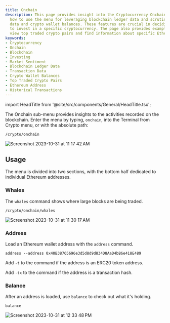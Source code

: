 ```yaml
---
title: Onchain
description: This page provides insight into the Cryptocurrency Onchain menu. It discusses
  how to use the menu for leveraging blockchain ledger data and scrutinizing transaction
  data and crypto wallet balances. These features are crucial in deciding whether
  to invest in a specific cryptocurrency. The page also provides examples of how to
  view top traded crypto pairs and find information about specific Ethereum addresses.
keywords:
- Cryptocurrency
- Onchain
- Blockchain
- Investing
- Market Sentiment
- Blockchain Ledger Data
- Transaction Data
- Crypto Wallet Balances
- Top Traded Crypto Pairs
- Ethereum Address
- Historical Transactions
---
```


import HeadTitle from '@site/src/components/General/HeadTitle.tsx';

<HeadTitle title="Onchain - Crypto - Data Available | OpenBB Terminal Docs" />

The Onchain sub-menu provides insights to the activities recorded on the blockchain.  Enter the menu by typing, `onchain`, into the Terminal from Crypto menu, or with the absolute path:

```console
/crypto/onchain
```

![Screenshot 2023-10-31 at 11 17 42 AM](https://github.com/OpenBB-finance/OpenBBTerminal/assets/85772166/1d9f7deb-a725-46ca-adc3-033613b63fb9)

## Usage

The menu is divided into two sections, with the bottom half dedicated to individual Ethereum addresses.

### Whales

The `whales` command shows where large blocks are being traded.

```console
/crypto/onchain/whales
```

![Screenshot 2023-10-31 at 11 30 17 AM](https://github.com/OpenBB-finance/OpenBBTerminal/assets/85772166/b9c888d8-3bc9-4f0f-ad2a-96adf4e456df)

### Address

Load an Ethereum wallet address with the `address` command.

```console
address --address 0x40B38765696e3d5d8d9d834D8AaD4bB6e418E489
```

Add `-t` to the command if the address is an ERC20 token address.

Add `-tx` to the command if the address is a transaction hash.

### Balance

After an address is loaded, use `balance` to check out what it's holding.

```console
balance
```

![Screenshot 2023-10-31 at 12 33 48 PM](https://github.com/OpenBB-finance/OpenBBTerminal/assets/85772166/c8ef0b1f-d681-42d5-9082-3a358e6bc624)
